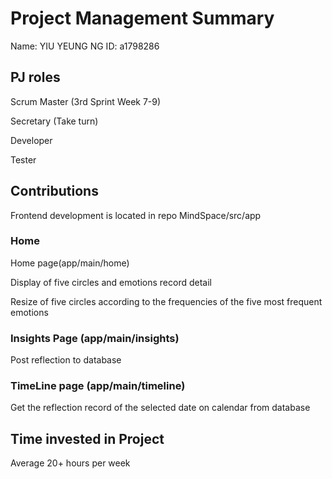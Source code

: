 # Project Management Summary

Name: YIU YEUNG NG
ID: a1798286

## PJ roles
Scrum Master (3rd Sprint Week 7-9)

Secretary (Take turn)

Developer

Tester

## Contributions

Frontend development is located in repo MindSpace/src/app

### Home

Home page(app/main/home)

Display of five circles and emotions record detail

Resize of five circles according to the frequencies of the five most frequent emotions

### Insights Page (app/main/insights)

Post reflection to database 

### TimeLine page (app/main/timeline)

Get the reflection record of the selected date on calendar from database


## Time invested in Project
Average 20+ hours per week 